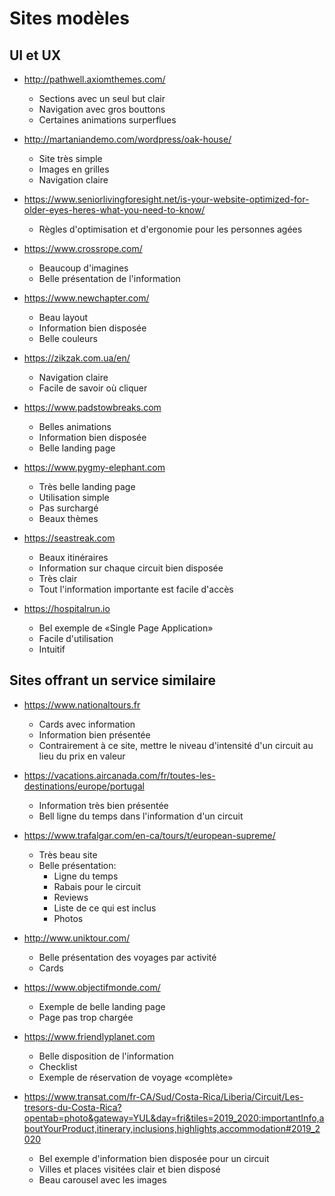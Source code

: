 # Sites modèles

## UI et UX

- http://pathwell.axiomthemes.com/
  - Sections avec un seul but clair
  - Navigation avec gros bouttons
  - Certaines animations surperflues


- http://martaniandemo.com/wordpress/oak-house/
  - Site très simple
  - Images en grilles
  - Navigation claire


- https://www.seniorlivingforesight.net/is-your-website-optimized-for-older-eyes-heres-what-you-need-to-know/
  - Règles d'optimisation et d'ergonomie pour les personnes agées


- https://www.crossrope.com/
  - Beaucoup d'imagines
  - Belle présentation de l'information


- https://www.newchapter.com/
  - Beau layout
  - Information bien disposée
  - Belle couleurs


- https://zikzak.com.ua/en/
  - Navigation claire
  - Facile de savoir où cliquer


- https://www.padstowbreaks.com
  - Belles animations
  - Information bien disposée
  - Belle landing page


- https://www.pygmy-elephant.com
  - Très belle landing page
  - Utilisation simple
  - Pas surchargé
  - Beaux thèmes


- https://seastreak.com
  - Beaux itinéraires
  - Information sur chaque circuit bien disposée
  - Très clair
  - Tout l'information importante est facile d'accès


- https://hospitalrun.io
  - Bel exemple de «Single Page Application»
  - Facile d'utilisation
  - Intuitif


## Sites offrant un service similaire

- https://www.nationaltours.fr
  - Cards avec information
  - Information bien présentée
  - Contrairement à ce site, mettre le niveau d'intensité d'un circuit au lieu
    du prix en valeur


- https://vacations.aircanada.com/fr/toutes-les-destinations/europe/portugal
  - Information très bien présentée
  - Bell ligne du temps dans l'information d'un circuit


- https://www.trafalgar.com/en-ca/tours/t/european-supreme/
  - Très beau site
  - Belle présentation:
    - Ligne du temps
    - Rabais pour le circuit
    - Reviews
    - Liste de ce qui est inclus
    - Photos


- http://www.uniktour.com/
  - Belle présentation des voyages par activité
  - Cards


- https://www.objectifmonde.com/
  - Exemple de belle landing page
  - Page pas trop chargée


- https://www.friendlyplanet.com
  - Belle disposition de l'information
  - Checklist
  - Exemple de réservation de voyage «complète»


- https://www.transat.com/fr-CA/Sud/Costa-Rica/Liberia/Circuit/Les-tresors-du-Costa-Rica?opentab=photo&gateway=YUL&day=fri&tiles=2019_2020:importantInfo,aboutYourProduct,itinerary,inclusions,highlights,accommodation#2019_2020
  - Bel exemple d'information bien disposée pour un circuit
  - Villes et places visitées clair et bien disposé
  - Beau carousel avec les images

